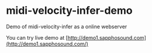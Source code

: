 # midi-velocity-infer-demo

Demo of midi-velocity-infer as a online webserver

You can try live demo at [http://demo1.sapphosound.com](http://demo1.sapphosound.com/)
